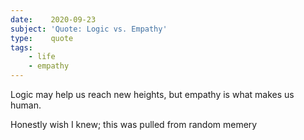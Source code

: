 ```yaml
---
date:    2020-09-23
subject: 'Quote: Logic vs. Empathy'
type:    quote
tags:
    - life
    - empathy
---
```


Logic may help us reach new heights, but empathy is what makes us human.

<span class="quoth">Honestly wish I knew; this was pulled from random memery</span>
